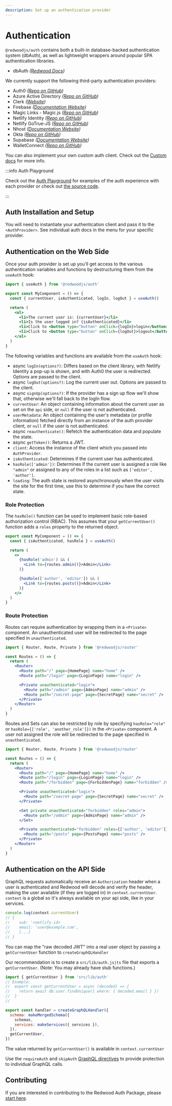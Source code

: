 ```yaml
---
description: Set up an authentication provider
---
```


# Authentication

`@redwoodjs/auth` contains both a built-in database-backed authentication system (dbAuth), as well as lightweight wrappers around popular SPA authentication libraries.

- dbAuth _([Redwood Docs](https://redwoodjs.com/docs/auth/dbauth))_

We currently support the following third-party authentication providers:

- Auth0 _([Repo on GitHub](https://github.com/auth0/auth0-spa-js))_
- Azure Active Directory _([Repo on GitHub](https://github.com/AzureAD/microsoft-authentication-library-for-js))_
- Clerk _([Website](https://clerk.dev))_
- Firebase _([Documentation Website](https://firebase.google.com/docs/auth))_
- Magic Links - Magic.js _([Repo on GitHub](https://github.com/MagicHQ/magic-js))_
- Netlify Identity _([Repo on GitHub](https://github.com/netlify/netlify-identity-widget))_
- Netlify GoTrue-JS _([Repo on GitHub](https://github.com/netlify/gotrue-js))_
- Nhost _([Documentation Website](https://docs.nhost.io/platform/authentication))_
- Okta _([Repo on GitHub](https://github.com/okta/okta-auth-js))_
- Supabase _([Documentation Website](https://supabase.io/docs/guides/auth))_
- WalletConnect _([Repo on GitHub](https://github.com/oneclickdapp/ethereum-auth))_

You can also implement your own custom auth client. Check out the [Custom docs](auth/custom) for more info.

:::info Auth Playground

Check out the [Auth Playground](https://redwood-playground-auth.netlify.app/) for examples of the auth experience with each provider or check out [the source code](https://github.com/redwoodjs/playground-auth).

:::

## Auth Installation and Setup

You will need to instantiate your authentication client and pass it to the `<AuthProvider>`. See individual auth docs in the menu for your specific provider.

## Authentication on the Web Side

Once your auth provider is set up you'll get access to the various authentication variables and functions by destructuring them from the `useAuth` hook:

```jsx
import { useAuth } from '@redwoodjs/auth'

export const MyComponent = () => {
  const { currentUser, isAuthenticated, logIn, logOut } = useAuth()

  return (
    <ul>
      <li>The current user is: {currentUser}</li>
      <li>Is the user logged in? {isAuthenticated}</li>
      <li>Click to <button type="button" onClick={logIn}>login</button></li>
      <li>Click to <button type="button" onClick={logOut}>logout</button></li>
    </ul>
  )
}
```

The following variables and functions are available from the `useAuth` hook:

- async `logIn(options?)`: Differs based on the client library, with Netlify Identity a pop-up is shown, and with Auth0 the user is redirected. Options are passed to the client.
- async `logOut(options?)`: Log the current user out. Options are passed to the client.
- async `signUp(options?)`: If the provider has a sign up flow we'll show that, otherwise we'll fall back to the logIn flow.
- `currentUser`: An object containing information about the current user as set on the `api` side, or `null` if the user is not authenticated.
- `userMetadata`: An object containing the user's metadata (or profile information) fetched directly from an instance of the auth provider client, or `null` if the user is not authenticated.
- async `reauthenticate()`: Refetch the authentication data and populate the state.
- async `getToken()`: Returns a JWT.
- `client`: Access the instance of the client which you passed into `AuthProvider`.
- `isAuthenticated`: Determines if the current user has authenticated.
- `hasRole(['admin'])`: Determines if the current user is assigned a role like `"admin"` or assigned to any of the roles in a list such as `['editor', 'author']`.
- `loading`: The auth state is restored asynchronously when the user visits the site for the first time, use this to determine if you have the correct state.

### Role Protection

The `hasRole()` function can be used to implement basic role-based authorization control (RBAC). This assumes that your `getCurrentUser()` function adds a `roles` property to the returned object.

```jsx
export const MyComponent = () => {
  const { isAuthenticated, hasRole } = useAuth()

  return (
    <>
      {hasRole('admin') && (
        <Link to={routes.admin()}>Admin</Link>
      )}

      {hasRole(['author', 'editor']) && (
        <Link to={routes.posts()}>Admin</Link>
      )}
    </>
  )
}
```

### Route Protection

Routes can require authentication by wrapping them in a `<Private>` component. An unauthenticated user will be redirected to the page specified in `unauthenticated`.

```jsx
import { Router, Route, Private } from '@redwoodjs/router'

const Routes = () => {
  return (
    <Router>
      <Route path="/" page={HomePage} name="home" />
      <Route path="/login" page={LoginPage} name="login" />

      <Private unauthenticated="login">
        <Route path="/admin" page={AdminPage} name="admin" />
        <Route path="/secret-page" page={SecretPage} name="secret" />
      </Private>
    </Router>
  )
}
```

Routes and Sets can also be restricted by role by specifying `hasRole="role"` or `hasRole={['role', 'another_role']})` in the `<Private>` component. A user not assigned the role will be redirected to the page specified in `unauthenticated`.

```jsx
import { Router, Route, Private } from '@redwoodjs/router'

const Routes = () => {
  return (
    <Router>
      <Route path="/" page={HomePage} name="home" />
      <Route path="/login" page={LoginPage} name="login" />
      <Route path="/forbidden" page={ForbiddenPage} name="forbidden" />

      <Private unauthenticated="login">
        <Route path="/secret-page" page={SecretPage} name="secret" />
      </Private>

      <Set private unauthenticated="forbidden" roles="admin">
        <Route path="/admin" page={AdminPage} name="admin" />
      </Set>

      <Private unauthenticated="forbidden" roles={['author', 'editor']}>
        <Route path="/posts" page={PostsPage} name="posts" />
      </Private>
    </Router>
  )
}
```

## Authentication on the API Side

GraphQL requests automatically receive an `Authorization` header when a user is authenticated and Redwood will decode and verify the header, making the user available (if they are logged in) in `context.currentUser`.
`context` is a global so it's always available on your api side, like in your services.

```jsx
console.log(context.currentUser)
// {
//    sub: '<netlify-id>
//    email: 'user@example.com',
//    [...]
// }
```

You can map the "raw decoded JWT" into a real user object by passing a `getCurrentUser` function to `createGraphQLHandler`

Our recommendation is to create a `src/lib/auth.js|ts` file that exports a `getCurrentUser`. (Note: You may already have stub functions.)

```jsx
import { getCurrentUser } from 'src/lib/auth'
// Example:
//  export const getCurrentUser = async (decoded) => {
//    return await db.user.findUnique({ where: { decoded.email } })
//  }
//

export const handler = createGraphQLHandler({
  schema: makeMergedSchema({
    schemas,
    services: makeServices({ services }),
  }),
  getCurrentUser,
})
```

The value returned by `getCurrentUser()` is available in `context.currentUser`

Use the `requireAuth` and `skipAuth` [GraphQL directives](directives#secure-by-default-with-built-in-directives) to provide protection to individual GraphQL calls.

## Contributing

If you are interested in contributing to the Redwood Auth Package, please [start here](https://github.com/redwoodjs/redwood/blob/main/packages/auth/README.md).
